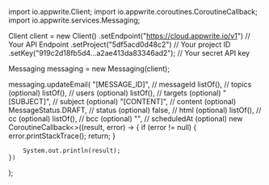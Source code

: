 import io.appwrite.Client;
import io.appwrite.coroutines.CoroutineCallback;
import io.appwrite.services.Messaging;

Client client = new Client()
    .setEndpoint("https://cloud.appwrite.io/v1") // Your API Endpoint
    .setProject("5df5acd0d48c2") // Your project ID
    .setKey("919c2d18fb5d4...a2ae413da83346ad2"); // Your secret API key

Messaging messaging = new Messaging(client);

messaging.updateEmail(
    "[MESSAGE_ID]", // messageId
    listOf(), // topics (optional)
    listOf(), // users (optional)
    listOf(), // targets (optional)
    "[SUBJECT]", // subject (optional)
    "[CONTENT]", // content (optional)
    MessageStatus.DRAFT, // status (optional)
    false, // html (optional)
    listOf(), // cc (optional)
    listOf(), // bcc (optional)
    "", // scheduledAt (optional)
    new CoroutineCallback<>((result, error) -> {
        if (error != null) {
            error.printStackTrace();
            return;
        }

        System.out.println(result);
    })
);

